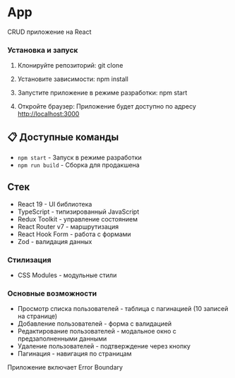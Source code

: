 # App

CRUD приложение на React

### Установка и запуск

1. Клонируйте репозиторий:
   git clone <repository-url>

2. Установите зависимости:
   npm install

3. Запустите приложение в режиме разработки:
   npm start

4. Откройте браузер:
   Приложение будет доступно по адресу [http://localhost:3000](http://localhost:3000)

## 📋 Доступные команды

- `npm start` - Запуск в режиме разработки
- `npm run build` - Сборка для продакшена

## Стек

- React 19 - UI библиотека
- TypeScript - типизированный JavaScript
- Redux Toolkit - управление состоянием
- React Router v7 - маршрутизация
- React Hook Form - работа с формами
- Zod - валидация данных

### Стилизация

- CSS Modules - модульные стили

### Основные возможности

- Просмотр списка пользователей - таблица с пагинацией (10 записей на странице)
- Добавление пользователей - форма с валидацией
- Редактирование пользователей - модальное окно с предзаполненными данными
- Удаление пользователей - подтверждение через кнопку
- Пагинация - навигация по страницам

Приложение включает Error Boundary

